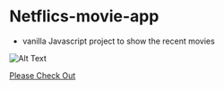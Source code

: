 # Netflics-movie-app

- vanilla Javascript project to show the recent movies

![Alt Text](./images/Netflics.png)

[Please Check Out](https://netflics-movie-app.netlify.app/)

